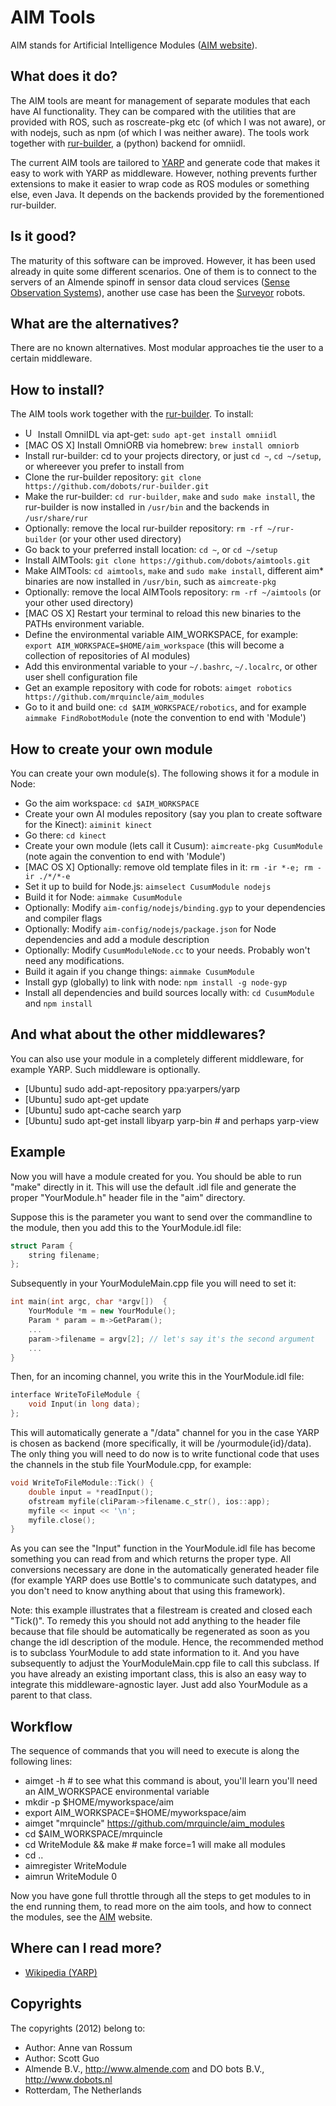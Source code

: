 <!-- Uses markdown syntax for neat display at github -->

# AIM Tools
AIM stands for Artificial Intelligence Modules ([AIM website](http://mrquincle.github.io/aim-bzr/)).

## What does it do?
The AIM tools are meant for management of separate modules that each have AI functionality. They can be compared with the utilities that are provided with ROS, such as roscreate-pkg etc (of which I was not aware), or with nodejs, such as npm (of which I was neither aware). The tools work together with [rur-builder](https://github.com/mrquincle/rur-builder), a (python) backend for omniidl.

The current AIM tools are tailored to [YARP](http://eris.liralab.it/yarp/) and generate code that makes it easy to work with YARP as middleware. However, nothing prevents further extensions to make it easier to wrap code as ROS modules or something else, even Java. It depends on the backends provided by the forementioned rur-builder.

## Is it good?
The maturity of this software can be improved. However, it has been used already in quite some different scenarios. One of them is to connect to the servers of an Almende spinoff in sensor data cloud services ([Sense Observation Systems](http://sense-os.nl)), another use case has been the [Surveyor](http://www.surveyor.com/SRV_info.html) robots.

## What are the alternatives?
There are no known alternatives. Most modular approaches tie the user to a certain middleware.

## How to install?
The AIM tools work together with the [rur-builder](https://github.com/mrquincle/rur-builder). To install:

* <img src="https://raw.github.com/dobots/aimtools/master/docs/ubuntu.png" alt="Ubuntu" style="width: 16px;"/> Install OmniIDL via apt-get: `sudo apt-get install omniidl`
* [MAC OS X] Install OmniORB via homebrew: `brew install omniorb`
* Install rur-builder: cd to your projects directory, or just `cd ~`, `cd ~/setup`, or whereever you prefer to install from
* Clone the rur-builder repository: `git clone https://github.com/dobots/rur-builder.git`
* Make the rur-builder: `cd rur-builder`, `make` and `sudo make install`, the rur-builder is now installed in `/usr/bin` and the backends in `/usr/share/rur`
* Optionally: remove the local rur-builder repository: `rm -rf ~/rur-builder` (or your other used directory)
* Go back to your preferred install location: `cd ~`, or `cd ~/setup`
* Install AIMTools: `git clone https://github.com/dobots/aimtools.git`
* Make AIMTools: `cd aimtools`, `make` and `sudo make install`, different aim* binaries are now installed in `/usr/bin`, such as `aimcreate-pkg`
* Optionally: remove the local AIMTools repository: `rm -rf ~/aimtools` (or your other used directory)
* [MAC OS X] Restart your terminal to reload this new binaries to the PATHs environment variable.
* Define the environmental variable AIM\_WORKSPACE, for example: `export AIM_WORKSPACE=$HOME/aim_workspace` (this will become a collection of repositories of AI modules)
* Add this environmental variable to your `~/.bashrc`, `~/.localrc`, or other user shell configuration file
* Get an example repository with code for robots: `aimget robotics https://github.com/mrquincle/aim_modules`
* Go to it and build one: `cd $AIM_WORKSPACE/robotics`, and for example `aimmake FindRobotModule` (note the convention to end with 'Module')

## How to create your own module

You can create your own module(s). The following shows it for a module in Node:

* Go the aim workspace: `cd $AIM_WORKSPACE`
* Create your own AI modules repository (say you plan to create software for the Kinect): `aiminit kinect` 
* Go there: `cd kinect`
* Create your own module (lets call it Cusum): `aimcreate-pkg CusumModule` (note again the convention to end with 'Module')
* [MAC OS X] Optionally: remove old template files in it: `rm -ir *-e; rm -ir ./*/*-e` 
* Set it up to build for Node.js: `aimselect CusumModule nodejs`
* Build it for Node: `aimmake CusumModule`
* Optionally: Modify `aim-config/nodejs/binding.gyp` to your dependencies and compiler flags
* Optionally: Modify `aim-config/nodejs/package.json` for Node dependencies and add a module description
* Optionally: Modify `CusumModuleNode.cc` to your needs. Probably won't need any modifications.
* Build it again if you change things: `aimmake CusumModule`
* Install gyp (globally) to link with node: `npm install -g node-gyp`
* Install all dependencies and build sources locally with: `cd CusumModule` and `npm install`

## And what about the other middlewares?

You can also use your module in a completely different middleware, for example YARP. Such middleware is optionally. 

* [Ubuntu] sudo add-apt-repository ppa:yarpers/yarp
* [Ubuntu] sudo apt-get update
* [Ubuntu] sudo apt-cache search yarp
* [Ubuntu] sudo apt-get install libyarp yarp-bin # and perhaps yarp-view

## Example
Now you will have a module created for you. You should be able to run "make" directly in it. This will use the default .idl file and generate the proper "YourModule.h" header file in the "aim" directory.

Suppose this is the parameter you want to send over the commandline to the module, then you add this to the YourModule.idl file:

```cpp
struct Param {
	string filename;
};
```

Subsequently in your YourModuleMain.cpp file you will need to set it:

```cpp
int main(int argc, char *argv[])  {
	YourModule *m = new YourModule();
	Param * param = m->GetParam();
	...
	param->filename = argv[2]; // let's say it's the second argument
	...
}
```

Then, for an incoming channel, you write this in the YourModule.idl file:

```cpp
interface WriteToFileModule {
	void Input(in long data);
};
```

This will automatically generate a "/data" channel for you in the case YARP is chosen as backend (more specifically, it will be /yourmodule{id}/data). The only thing you will need to do now is to write functional code that uses the channels in the stub file YourModule.cpp, for example:

```cpp
void WriteToFileModule::Tick() {
	double input = *readInput();
	ofstream myfile(cliParam->filename.c_str(), ios::app);
	myfile << input << '\n';
	myfile.close();
}
```

As you can see the "Input" function in the YourModule.idl file has become something you can read from and which returns the proper type. All conversions necessary are done in the automatically generated header file (for example YARP does use Bottle's to communicate such datatypes, and you don't need to know anything about that using this framework).

Note: this example illustrates that a filestream is created and closed each "Tick()". To remedy this you should not add anything to the header file because that file should be automatically be regenerated as soon as you change the idl description of the module. Hence, the recommended method is to subclass YourModule to add state information to it. And you have subsequently to adjust the YourModuleMain.cpp file to call this subclass. If you have already an existing important class, this is also an easy way to integrate this middleware-agnostic layer. Just add also YourModule as a parent to that class.

## Workflow

The sequence of commands that you will need to execute is along the following lines:

* aimget -h # to see what this command is about, you'll learn you'll need an AIM_WORKSPACE environmental variable
* mkdir -p $HOME/myworkspace/aim
* export AIM_WORKSPACE=$HOME/myworkspace/aim
* aimget "mrquincle" https://github.com/mrquincle/aim_modules
* cd $AIM_WORKSPACE/mrquincle
* cd WriteModule && make # make force=1 will make all modules
* cd ..
* aimregister WriteModule
* aimrun WriteModule 0

Now you have gone full throttle through all the steps to get modules to in the end running them, to read more on the aim tools, and how to connect the modules, see the [AIM](http://mrquincle.github.com/aim-bzr/) website.

## Where can I read more?
* [Wikipedia (YARP)](http://en.wikipedia.org/wiki/YARP)

## Copyrights
The copyrights (2012) belong to:

- Author: Anne van Rossum
- Author: Scott Guo
- Almende B.V., http://www.almende.com and DO bots B.V., http://www.dobots.nl
- Rotterdam, The Netherlands
